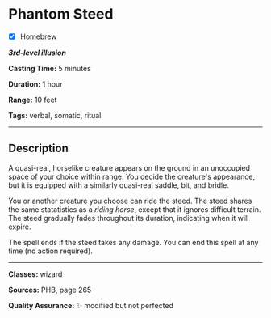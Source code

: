 # Phantom Steed

- [x] Homebrew

***3rd-level illusion***

**Casting Time:** 5 minutes

**Duration:** 1 hour

**Range:** 10 feet

**Tags:** verbal, somatic, ritual

---

## Description
A quasi-real, horselike creature appears on the ground in an unoccupied space of your choice within range.
You decide the creature's appearance, but it is equipped with a similarly quasi-real saddle, bit, and bridle.

You or another creature you choose can ride the steed.
The steed shares the same statatistics as a *riding horse*, except that it ignores difficult terrain.
The steed gradually fades throughout its duration, indicating when it will expire.

The spell ends if the steed takes any damage.
You can end this spell at any time (no action required).

---

**Classes:** wizard

**Sources:** PHB, page 265

**Quality Assurance:** :sparkles: modified but not perfected
